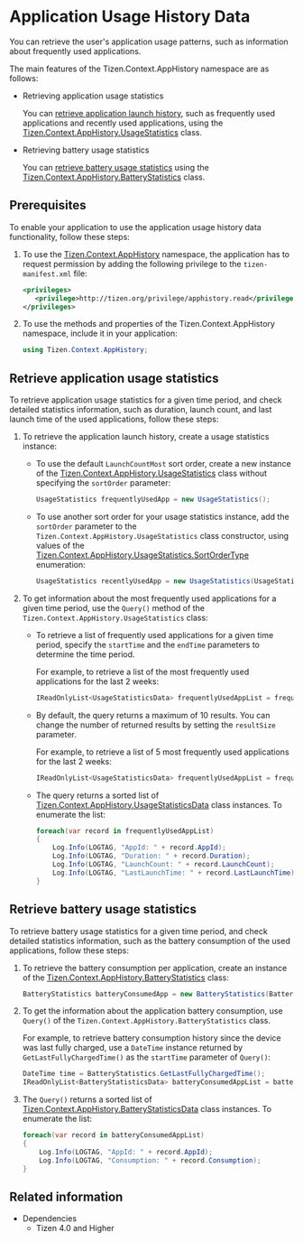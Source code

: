 # Application Usage History Data


You can retrieve the user's application usage patterns, such as information about frequently used applications.

The main features of the Tizen.Context.AppHistory namespace are as follows:

-   Retrieving application usage statistics

    You can [retrieve application launch history](#retrieve_usage_stats), such as frequently used applications and recently used applications, using the [Tizen.Context.AppHistory.UsageStatistics](/application/dotnet/api/TizenFX/latest/api/Tizen.Context.AppHistory.UsageStatistics.html) class.

-   Retrieving battery usage statistics

    You can [retrieve battery usage statistics](#retrieve_battery_stats) using the [Tizen.Context.AppHistory.BatteryStatistics](/application/dotnet/api/TizenFX/latest/api/Tizen.Context.AppHistory.BatteryStatistics.html) class.

## Prerequisites


To enable your application to use the application usage history data functionality, follow these steps:

1.  To use the [Tizen.Context.AppHistory](/application/dotnet/api/TizenFX/latest/api/Tizen.Context.AppHistory.html) namespace, the application has to request permission by adding the following privilege to the `tizen-manifest.xml` file:

    ```XML
    <privileges>
       <privilege>http://tizen.org/privilege/apphistory.read</privilege>
    </privileges>
    ```

2.  To use the methods and properties of the Tizen.Context.AppHistory namespace, include it in your application:

    ```csharp
    using Tizen.Context.AppHistory;
    ```

<a name="retrieve_usage_stats"></a>
## Retrieve application usage statistics

To retrieve application usage statistics for a given time period, and check detailed statistics information, such as duration, launch count, and last launch time of the used applications, follow these steps:

1.  To retrieve the application launch history, create a usage statistics instance:
    -   To use the default `LaunchCountMost` sort order, create a new instance of the [Tizen.Context.AppHistory.UsageStatistics](/application/dotnet/api/TizenFX/latest/api/Tizen.Context.AppHistory.UsageStatistics.html) class without specifying the `sortOrder` parameter:

        ```csharp
        UsageStatistics frequentlyUsedApp = new UsageStatistics();
        ```

    -   To use another sort order for your usage statistics instance, add the `sortOrder` parameter to the `Tizen.Context.AppHistory.UsageStatistics` class constructor, using values of the [Tizen.Context.AppHistory.UsageStatistics.SortOrderType](/application/dotnet/api/TizenFX/latest/api/Tizen.Context.AppHistory.UsageStatistics.SortOrderType.html) enumeration:

        ```csharp
        UsageStatistics recentlyUsedApp = new UsageStatistics(UsageStatistics.SortOrderType.LastLaunchTimeNewest);
        ```

2.  To get information about the most frequently used applications for a given time period, use the `Query()` method of the `Tizen.Context.AppHistory.UsageStatistics` class:
    -   To retrieve a list of frequently used applications for a given time period, specify the `startTime` and the `endTime` parameters to determine the time period.

        For example, to retrieve a list of the most frequently used applications for the last 2 weeks:

        ```csharp
        IReadOnlyList<UsageStatisticsData> frequentlyUsedAppList = frequentlyUsedApp.Query(DateTime.Now.AddDays(-14), DateTime.Now);
        ```

    -   By default, the query returns a maximum of 10 results. You can change the number of returned results by setting the `resultSize` parameter.

        For example, to retrieve a list of 5 most frequently used applications for the last 2 weeks:

        ```csharp
        IReadOnlyList<UsageStatisticsData> frequentlyUsedAppList = frequentlyUsedApp.Query(DateTime.Now.AddDays(-14), DateTime.Now, 5);
        ```

    -   The query returns a sorted list of [Tizen.Context.AppHistory.UsageStatisticsData](/application/dotnet/api/TizenFX/latest/api/Tizen.Context.AppHistory.UsageStatisticsData.html) class instances. To enumerate the list:

        ```csharp
        foreach(var record in frequentlyUsedAppList)
        {
            Log.Info(LOGTAG, "AppId: " + record.AppId);
            Log.Info(LOGTAG, "Duration: " + record.Duration);
            Log.Info(LOGTAG, "LaunchCount: " + record.LaunchCount);
            Log.Info(LOGTAG, "LastLaunchTime: " + record.LastLaunchTime);
        }
        ```

<a name="retrieve_battery_stats"></a>		
## Retrieve battery usage statistics

To retrieve battery usage statistics for a given time period, and check detailed statistics information, such as the battery consumption of the used applications, follow these steps:

1.  To retrieve the battery consumption per application, create an instance of the [Tizen.Context.AppHistory.BatteryStatistics](/application/dotnet/api/TizenFX/latest/api/Tizen.Context.AppHistory.BatteryStatistics.html) class:

    ```csharp
    BatteryStatistics batteryConsumedApp = new BatteryStatistics(BatteryStatistics.SortOrderType.ConsumptionMost);
    ```

2.  To get the information about the application battery consumption, use `Query()` of the `Tizen.Context.AppHistory.BatteryStatistics` class.

    For example, to retrieve battery consumption history since the device was last fully charged, use a `DateTime` instance returned by `GetLastFullyChargedTime()` as the `startTime` parameter of `Query()`:

    ```csharp
    DateTime time = BatteryStatistics.GetLastFullyChargedTime();
    IReadOnlyList<BatteryStatisticsData> batteryConsumedAppList = batteryConsumedApp.Query(time, DateTime.Now, 5);
    ```

3.  The `Query()` returns a sorted list of [Tizen.Context.AppHistory.BatteryStatisticsData](/application/dotnet/api/TizenFX/latest/api/Tizen.Context.AppHistory.BatteryStatisticsData.html) class instances. To enumerate the list:

    ```csharp
    foreach(var record in batteryConsumedAppList)
    {
        Log.Info(LOGTAG, "AppId: " + record.AppId);
        Log.Info(LOGTAG, "Consumption: " + record.Consumption);
    }
    ```

## Related information
* Dependencies
  -   Tizen 4.0 and Higher
